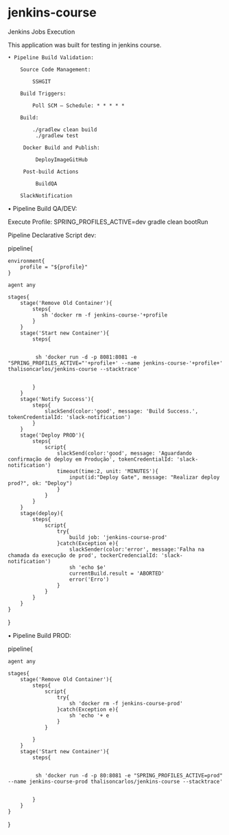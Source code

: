 # jenkins-course

Jenkins Jobs Execution

This application was built for testing in jenkins course. 

    • Pipeline Build Validation:

        Source Code Management:
       
            SSHGIT

        Build Triggers:

            Poll SCM – Schedule: * * * * *
      
        Build:

            ./gradlew clean build
             ./gradlew test

         Docker Build and Publish:

             DeployImageGitHub

         Post-build Actions

             BuildQA

        SlackNotification

• Pipeline Build QA/DEV:

Execute Profile:
SPRING_PROFILES_ACTIVE=dev gradle clean bootRun

Pipeline Declarative Script dev:

pipeline{
    
    environment{
        profile = "${profile}"
    }
    
    agent any
    
    stages{
        stage('Remove Old Container'){
            steps{
               sh 'docker rm -f jenkins-course-'+profile
            }
        }
        stage('Start new Container'){
            steps{
                
             
             sh 'docker run -d -p 8081:8081 -e "SPRING_PROFILES_ACTIVE="'+profile+' --name jenkins-course-'+profile+' thalisoncarlos/jenkins-course --stacktrace' 
                    
                    
            }
        }
        stage('Notify Success'){
            steps{
                slackSend(color:'good', message: 'Build Success.', tokenCredentialId: 'slack-notification')
            }
        }
        stage('Deploy PROD'){
            steps{
                script{
                    slackSend(color:'good', message: 'Aguardando confirmação de deploy em Produção', tokenCredentialId: 'slack-notification')
                    timeout(time:2, unit: 'MINUTES'){
                        input(id:"Deploy Gate", message: "Realizar deploy prod?", ok: "Deploy")
                    }
                }
            }
        }
        stage(deploy){
            steps{
                script{
                    try{
                        build job: 'jenkins-course-prod' 
                    }catch(Exception e){
                        slackSender(color:'error', message:'Falha na chamada da execução de prod', tockerCredencialId: 'slack-notification')
                        sh 'echo $e'
                        currentBuild.result = 'ABORTED'
                        error('Erro')
                    }
                }
            }
        }
    }
}


• Pipeline Build PROD:

pipeline{
    
    agent any
    
    stages{
        stage('Remove Old Container'){
            steps{
                script{
                    try{
                        sh 'docker rm -f jenkins-course-prod'
                    }catch(Exception e){
                        sh 'echo '+ e
                    }
                }
                
            }
        }
        stage('Start new Container'){
            steps{
                
             
             sh 'docker run -d -p 80:8081 -e "SPRING_PROFILES_ACTIVE=prod" --name jenkins-course-prod thalisoncarlos/jenkins-course --stacktrace' 
                    
                    
            }
        }
    }
}
